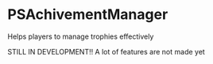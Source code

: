 # PSAchivementManager
 Helps players to manage trophies effectively
 
 STILL IN DEVELOPMENT!!
 A lot of features are not made yet
